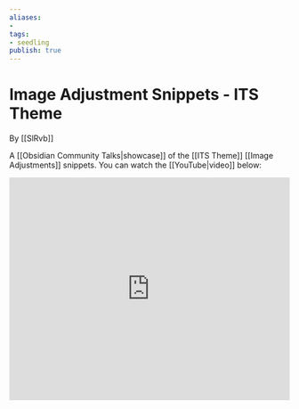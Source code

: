 ```yaml
---
aliases: 
- 
tags:
- seedling
publish: true
---
```


# Image Adjustment Snippets - ITS Theme

 By [[SlRvb]]

A [[Obsidian Community Talks|showcase]] of the [[ITS Theme]] [[Image Adjustments]] snippets.
You can watch the [[YouTube|video]] below:

<iframe width="100%" height="400px" src="https://www.youtube.com/embed/VRoBNWvw8sU" title="YouTube video player" frameborder="0" allow="accelerometer; autoplay; clipboard-write; encrypted-media; gyroscope; picture-in-picture" allowfullscreen></iframe>


